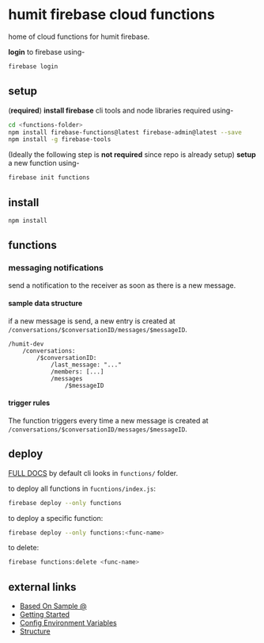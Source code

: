 # humit firebase cloud functions

home of cloud functions for humit firebase.

**login** to firebase using-

```bash
firebase login
```

## setup

(**required**)
**install firebase** cli tools and node libraries required using-

```bash
cd <functions-folder>
npm install firebase-functions@latest firebase-admin@latest --save
npm install -g firebase-tools
```

(Ideally the following step is **not required** since repo is already setup)
**setup** a new function using-

```bash
firebase init functions
```

## install

```bash
npm install
```

## functions

### messaging notifications

send a notification to the receiver as soon as there is a new message.

#### sample data structure

if a new message is send, a new entry is created at `/conversations/$conversationID/messages/$messageID`.

```
/humit-dev
    /conversations:
        /$conversationID:
            /last_message: "..."
            /members: [...]
            /messages
                /$messageID
```

#### trigger rules

The function triggers every time a new message is created at `/conversations/$conversationID/messages/$messageID`.

## deploy

[FULL DOCS](https://firebase.google.com/docs/functions/manage-functions)
by default cli looks in `functions/` folder.

to deploy all functions in `fucntions/index.js`:

```bash
firebase deploy --only functions
```

to deploy a specific function:

```bash
firebase deploy --only functions:<func-name>
```

to delete:

```bash
firebase functions:delete <func-name>
```

## external links

- [Based On Sample @](https://github.com/firebase/functions-samples/blob/master/fcm-notifications/functions/index.js)
- [Getting Started](https://firebase.google.com/docs/functions/get-started)
- [Config Environment Variables](https://firebase.google.com/docs/functions/config-env)
- [Structure](https://firebase.google.com/docs/functions/organize-functions)

